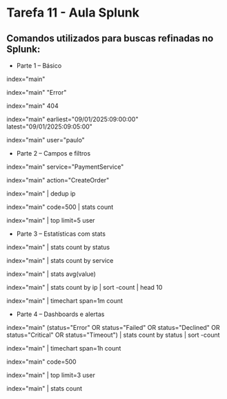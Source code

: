 # Tarefa 11 - Aula Splunk

## Comandos utilizados para buscas refinadas no Splunk:

- Parte 1 – Básico

index="main"

index="main" "Error"

index="main" 404

index="main" earliest="09/01/2025:09:00:00" latest="09/01/2025:09:05:00"

index="main" user="paulo"

- Parte 2 – Campos e filtros

index="main" service="PaymentService"

index="main" action="CreateOrder"

index="main" | dedup ip

index="main" code=500 | stats count

index="main" | top limit=5 user


- Parte 3 – Estatísticas com stats

index="main" | stats count by status

index="main" | stats count by service

index="main" | stats avg(value)

index="main" | stats count by ip | sort -count | head 10

index="main" | timechart span=1m count


- Parte 4 – Dashboards e alertas

index="main" (status="Error" OR status="Failed" OR status="Declined" OR status="Critical" OR status="Timeout") | stats count by status | sort -count

index="main" | timechart span=1h count

index="main" code=500

index="main" | top limit=3 user

index="main" | stats count
